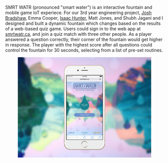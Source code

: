 SMRT WATR (pronounced "smart water") is an interactive fountain and mobile game IoT experiece. For our 3rd year engineering project, [Josh Bradshaw](http://joshbradshaw.ca), Emma Cooper, [Isaac Hunter](https://isaachunter.ca), Matt Jones, and Shubh Jagani and I designed and built a dynamic fountain which changes based on the results of a web-based quiz game. Users could sign in to the web app at [smrtwatr.ca](?p=smrtwatr), and join a quiz match with three other people. As a player answered a question correctly, their corner of the fountain would get higher in response. The player with the highest score after all questions could control the fountain for 30 seconds, selecting from a list of pre-set routines. 

<figure class='folio_image' id='smrtwatr-ui'>
	<a target='_blank'>
		<img src='../includes/portfolio_images/smrtwatr/smrtwatr.jpg'>
	</a>
<figcaption></figcaption>
</figure>